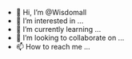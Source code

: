- 👋 Hi, I’m @Wisdomall
- 👀 I’m interested in ...
- 🌱 I’m currently learning ...
- 💞️ I’m looking to collaborate on ...
- 📫 How to reach me ...

<!---
Wisdomall/Wisdomall is a ✨ special ✨ repository because its `README.md` (this file) appears on your GitHub profile.
You can click the Preview link to take a look at your changes.
--->
